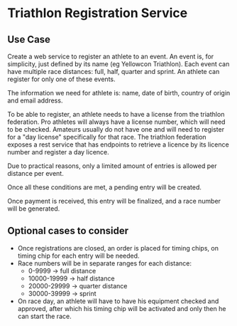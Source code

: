 # Triathlon Registration Service
## Use Case
Create a web service to register an athlete to an event.  An event is, for simplicity, just defined by its name (eg Yellowcon Triathlon). Each event can have multiple race distances: full, half, quarter and sprint.  An athlete can register for only one of these events.

The information we need for athlete is: name, date of birth, country of origin and email address.

To be able to register, an athlete needs to have a license from the triathlon federation.  Pro athletes will always have a license number, which will need to be checked.  Amateurs usually do not have one and will need to register for a "day license" specifically for that race.  The triathlon federation exposes a rest service that has endpoints to retrieve a licence by its licence number and register a day licence.

Due to practical reasons, only a limited amount of entries is allowed per distance per event.

Once all these conditions are met, a pending entry will be created.

Once payment is received, this entry will be finalized, and a race number will be generated.

## Optional cases to consider
* Once registrations are closed, an order is placed for timing chips, on timing chip for each entry will be needed.
* Race numbers will be in separate ranges for each distance:
  * 0-9999 -> full distance
  * 10000-19999 -> half distance
  * 20000-29999 -> quarter distance
  * 30000-39999 -> sprint
* On race day, an athlete will have to have his equipment checked and approved, after which his timing chip will be activated and only then he can start the race.